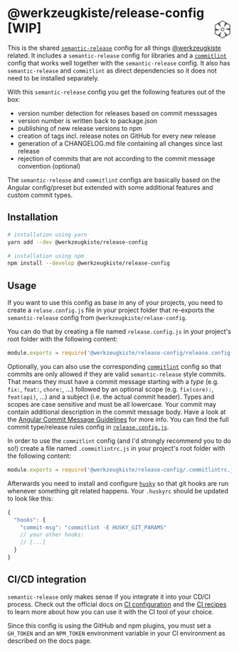 # @werkzeugkiste/release-config [WIP] <img src="https://raw.githubusercontent.com/werkzeugkiste/release-config/master/semantic-release.svg?sanitize=true" height="40" align="right">

This is the shared [`semantic-release`](https://semantic-release.gitbook.io/) config for all things [@werkzeugkiste](https://www.github.com/werkzeugkiste) related. It includes a `semantic-release` config for libraries and a [`commitlint`](https://commitlint.js.org/) config that works well together with the `semantic-release` config. It also has `semantic-release` and `commitlint` as direct dependencies so it does not need to be installed separately.

With this `semantic-release` config you get the following features out of the box:

- version number detection for releases based on commit messsages
- version number is written back to package.json
- publishing of new release versions to npm
- creation of tags incl. release notes on GitHub for every new release
- generation of a CHANGELOG.md file containing all changes since last release
- rejection of commits that are not according to the commit message convention (optional)

The `semantic-release` and `commitlint` configs are basically based on the Angular config/preset but extended with some additional features and custom commit types.

## Installation

```sh
# installation using yarn
yarn add --dev @werkzeugkiste/release-config
```

```sh
# installation using npm
npm install --develop @werkzeugkiste/release-config
```

## Usage

If you want to use this config as base in any of your projects, you need to create a `relase.config.js` file in your project folder that re-exports the `semantic-release` config from `@werkzeugkiste/relase-config`.

You can do that by creating a file named `release.config.js` in your project's root folder with the following content:

```js
module.exports = require('@werkzeugkiste/release-config/release.config.js');
```

Optionally, you can also use the corresponding [`commitlint`](https://commitlint.js.org/) config so that commits are only allowed if they are valid `semantic-release` style commits. That means they must have a commit message starting with a _type_ (e.g. `fix:`, `feat:`, `chore:`, ...) followed by an optional scope (e.g. `fix(core):`, `feat(api)`, ...) and a subject (i.e. the actual commit header). Types and scopes are case sensitive and must be all lowercase. Your commit may contain additional description in the commit message body. Have a look at the [Angular Commit Message Guidelines](https://github.com/angular/angular/blob/master/CONTRIBUTING.md#-commit-message-guidelines) for more info. You can find the full commit type/release rules config in [`release.config.js`](./release.config.js).

In order to use the `commitlint` config (and I'd strongly recommend you to do so!) create a file named `.commitlintrc.js` in your project's root folder with the following content:

```js
module.exports = require('@werkzeugkiste/release-config/.commitlintrc.js');
```

Afterwards you need to install and configure [`husky`](https://github.com/typicode/husky) so that git hooks are run whenever something git related happens. Your `.huskyrc` should be updated to look like this:

```js
{
  "hooks": {
    "commit-msg": "commitlint -E HUSKY_GIT_PARAMS"
    // your other hooks:
    // [...]
  }
}
```

## CI/CD integration

`semantic-release` only makes sense if you integrate it into your CD/CI process. Check out the official docs on [CI configuration](https://semantic-release.gitbook.io/semantic-release/usage/ci-configuration) and the [CI recipes](https://semantic-release.gitbook.io/semantic-release/recipes/recipes#ci-configurations) to learn more about how you can use it with the CI tool of your choice.

Since this config is using the GitHub and npm plugins, you must set a `GH_TOKEN` and an `NPM_TOKEN` environment variable in your CI environment as described on the docs page.
